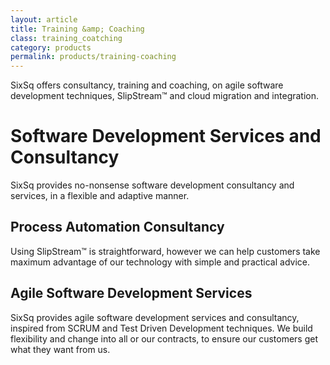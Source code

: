 ```yaml
---
layout: article
title: Training &amp; Coaching
class: training_coatching
category: products
permalink: products/training-coaching
---
```


SixSq offers consultancy, training and coaching, on agile software development
techniques, SlipStream™ and cloud migration and integration.

Software Development Services and Consultancy
=============================================

SixSq provides no-nonsense software development consultancy and services, in a
flexible and adaptive manner.

Process Automation Consultancy
------------------------------

Using SlipStream™ is straightforward, however we can help customers take
maximum advantage of our technology with simple and practical advice.

Agile Software Development Services
-----------------------------------

SixSq provides agile software development services and consultancy, inspired
from SCRUM and Test Driven Development techniques. We build flexibility and
change into all or our contracts, to ensure our customers get what they want
from us.

